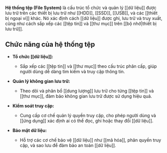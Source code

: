 **Hệ thống tệp (File System)** là cấu trúc tổ chức và quản lý [[dữ liệu]] được lưu trữ trên các thiết bị lưu trữ như [[HDD]], [[SSD]], [[USB]], và các [[thiết bị ngoại vi]] khác. Nó xác định cách [[dữ liệu]] được ghi, lưu trữ và truy xuất, cũng như cách sắp xếp các [[tệp tin]] và [[thư mục]] trên [[bộ nhớ|thiết bị lưu trữ]].
## **Chức năng của hệ thống tệp**

- **Tổ chức [[dữ liệu]]:**
    
    - Sắp xếp các [[tệp tin]] và [[thư mục]] theo cấu trúc phân cấp, giúp người dùng dễ dàng tìm kiếm và truy cập thông tin.
- **Quản lý không gian lưu trữ:**
    
    - Theo dõi và phân bổ [[dung lượng]] lưu trữ cho từng [[tệp tin]] và [[thư mục]], đảm bảo không gian lưu trữ được sử dụng hiệu quả.
- **Kiểm soát truy cập:**
    
    - Cung cấp cơ chế quản lý quyền truy cập, cho phép người dùng và [[ứng dụng]] xác định ai có thể đọc, ghi hoặc thay đổi [[dữ liệu]].
- **Bảo mật dữ liệu:**
    
    - Hỗ trợ các cơ chế bảo vệ [[dữ liệu]] như [[mã hóa]], phân quyền truy cập, và sao lưu để đảm bảo an toàn [[dữ liệu]].
